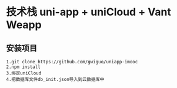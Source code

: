 # 技术栈 uni-app + uniCloud + Vant Weapp

## 安装项目
```
1.git clone https://github.com/gwiguo/uniapp-imooc  
2.npm install
3.绑定uniCloud
4.把数据库文件db_init.json导入到云数据库中
```
